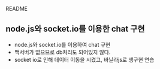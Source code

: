 README

## node.js와 socket.io를 이용한 chat 구현

- node.js와 socket.io를 이용하여 chat 구현
- 백서버가 없으므로 db처리도 되어있지 않다.
- socket io로 인해 데이터 이동을 시켰고, 바닐라js로 생구현 연습